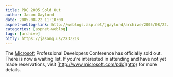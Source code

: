 ```yaml
---
title: PDC 2005 Sold Out
author: Jason Gaylord
date: 2005-08-22 11:10:00
aspnet-weblog-link: http://weblogs.asp.net/jgaylord/archive/2005/08/22/423272.aspx
categories: [aspnet-weblog]
tags: [archive]
bitly: https://jasong.us/2X3ZZ1s
---
```


The [Microsoft](http://www.microsoft.com/ "Microsoft") Professional Developers Conference has officially sold out. There is now a waiting list. If you're interested in attending and have not yet made reservations, visit [http://www.microsoft.com/pdc](http) for more details.